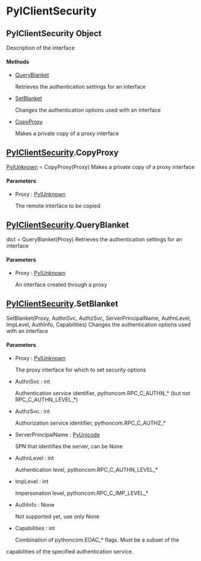 # PyIClientSecurity


## PyIClientSecurity Object

Description of the interface

#### Methods

  - [QueryBlanket](PyIClientSecurity.md#pyiclientsecurityqueryblanket)

    Retrieves the authentication settings for an interface&nbsp;

  - [SetBlanket](PyIClientSecurity.md#pyiclientsecuritysetblanket)

    Changes the authentication options used with an interface&nbsp;

  - [CopyProxy](PyIClientSecurity.md#pyiclientsecuritycopyproxy)

    Makes a private copy of a proxy interface&nbsp;


## [PyIClientSecurity](PyIClientSecurity.md#pyiclientsecurity)\.CopyProxy

[PyIUnknown](PyIUnknown.md) = CopyProxy\(Proxy\)
Makes a private copy of a proxy interface

#### Parameters

  - Proxy : [PyIUnknown](PyIUnknown.md)

    The remote interface to be copied


## [PyIClientSecurity](PyIClientSecurity.md#pyiclientsecurity)\.QueryBlanket

dict = QueryBlanket\(Proxy\)
Retrieves the authentication settings for an interface

#### Parameters

  - Proxy : [PyIUnknown](PyIUnknown.md)

    An interface created through a proxy


## [PyIClientSecurity](PyIClientSecurity.md#pyiclientsecurity)\.SetBlanket

SetBlanket\(Proxy, AuthnSvc, AuthzSvc, ServerPrincipalName, AuthnLevel, ImpLevel, AuthInfo, Capabilities\)
Changes the authentication options used with an interface

#### Parameters

  - Proxy : [PyIUnknown](PyIUnknown.md)

    The proxy interface for which to set security options

  - AuthnSvc : int

    Authentication service identifier, pythoncom\.RPC\_C\_AUTHN\_\* \(but not RPC\_C\_AUTHN\_LEVEL\_\*\)

  - AuthzSvc : int

    Authorization service identifier, pythoncom\.RPC\_C\_AUTHZ\_\*

  - ServerPrincipalName : [PyUnicode](PyUnicode.md)

    SPN that identifies the server, can be None

  - AuthnLevel : int

    Authentication level, pythoncom\.RPC\_C\_AUTHN\_LEVEL\_\*

  - ImpLevel : int

    Impersonation level, pythoncom\.RPC\_C\_IMP\_LEVEL\_\*

  - AuthInfo : None

    Not supported yet, use only None

  - Capabilities : int

    Combination of pythoncom\.EOAC\_\* flags\.  Must be a subset of the 

capabilities of the specified authentication service\.
